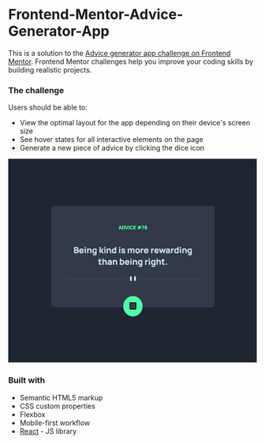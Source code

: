 # Frontend-Mentor-Advice-Generator-App

This is a solution to the [Advice generator app challenge on Frontend Mentor](https://www.frontendmentor.io/challenges/advice-generator-app-QdUG-13db). Frontend Mentor challenges help you improve your coding skills by building realistic projects.

### The challenge

Users should be able to:

- View the optimal layout for the app depending on their device's screen size
- See hover states for all interactive elements on the page
- Generate a new piece of advice by clicking the dice icon

<img src="./src/images/screenshoot.JPG" alt="Img challenge" title="Advice Card Generator">

### Built with

- Semantic HTML5 markup
- CSS custom properties
- Flexbox
- Mobile-first workflow
- [React](https://reactjs.org/) - JS library